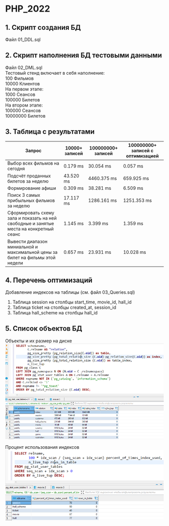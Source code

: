 # PHP_2022

## 1. Скрипт создания БД
Файл 01_DDL.sql

## 2. Скрипт наполнения БД тестовыми данными
Файл 02_DML.sql  
Тестовый стенд включает в себя наполнение:  
    100 Фильмов  
    10000 Клиентов  
На первом этапе:  
    1000 Сеансов  
    100000 Билетов  
На втором этапе:  
    100000 Сеансов  
    10000000 Билетов  

## 3. Таблица с результатами
| Запрос | 10000+ записей | 100000000+ записей | 100000000+ записей с оптимизацией |
| --- | --- | --- | --- |
| Выбор всех фильмов на сегодня | 0.179 ms | 30.054 ms | 0.057 ms |
| Подсчёт проданных билетов за неделю | 43.520 ms | 4460.375 ms | 659.925 ms |
| Формирование афиши | 0.309 ms | 38.281 ms | 6.509 ms |
| Поиск 3 самых прибыльных фильмов за неделю | 17.117 ms | 1286.161 ms | 1251.353 ms |
| Сформировать схему зала и показать на ней свободные и занятые места на конкретный сеанс | 1.145 ms | 3.399 ms | 1.359 ms |
| Вывести диапазон миниальной и максимальной цены за билет на фильмы этой недели | 0.657 ms | 23.931 ms | 10.028 ms |

## 4. Перечень оптимизаций
Добавление индексов на таблицы (см. файл 03_Queries.sql)
1. Таблица session на столбцы start_time, movie_id, hall_id
2. Таблица ticket на столбцы created_at, session_id
3. Таблица hall_scheme на столбцы hall_id

## 5. Список объектов БД
Объекты и их размер на диске  
![Объекты и их размер на диске](img/001.png)

Процент использования индексов  
![Процент использования индексов](img/002.png)